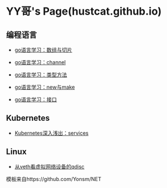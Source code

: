 YY哥's Page(hustcat.github.io)
=================
编程语言
------
- [go语言学习：数组与切片](_posts/2014-11-1-array_and_slice.md)

- [go语言学习：channel](_posts/2014-11-1-channel.md)

- [go语言学习：类型方法](_posts/2014-11-1-method.md)

- [go语言学习：new与make](_posts/2014-11-1-new_and_make.md)

- [go语言学习：接口](_posts/2014-11-1-interface.md)

Kubernetes
------
- [Kubernetes深入浅出：services](_posts/2014-11-3-kubernetes-services.markdown)

Linux
------
- [从veth看虚拟网络设备的qdisc](_posts/2014-10-31-veth.markdown)







模板来自https://github.com/Yonsm/NET
